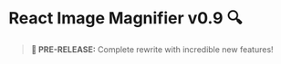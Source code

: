 # React Image Magnifier v0.9 🔍

> **🚀 PRE-RELEASE:** Complete rewrite with incredible new features!
